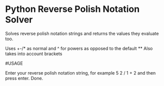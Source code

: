 # Python Reverse Polish Notation Solver
Solves reverse polish notation strings and returns the values they evaluate too.



Uses +-/* as normal and ^ for powers as opposed to the default **
Also takes into account brackets

#USAGE

Enter your reverse polish notation string, for example 5 2 / 1 + 2 and then press enter.
Done.
